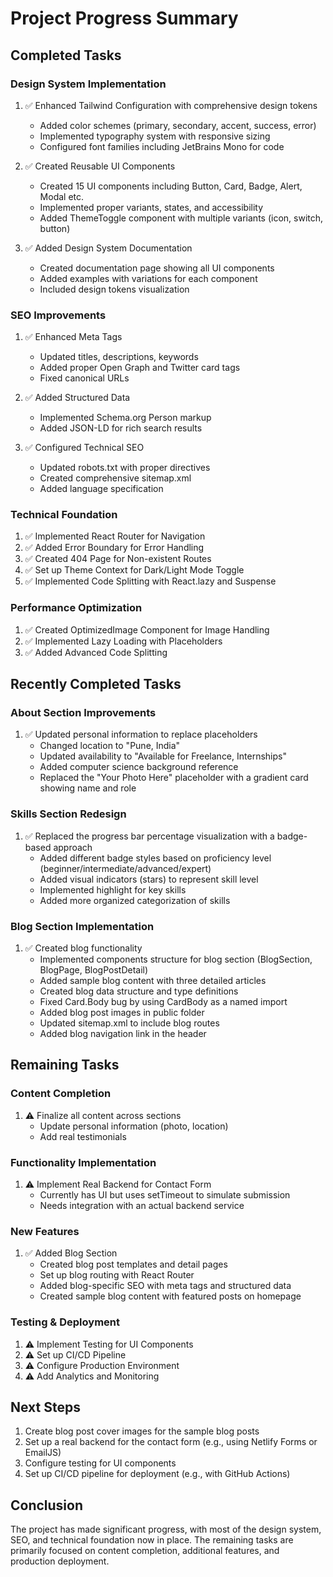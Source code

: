 # Project Progress Summary

## Completed Tasks

### Design System Implementation
1. ✅ Enhanced Tailwind Configuration with comprehensive design tokens
   - Added color schemes (primary, secondary, accent, success, error)
   - Implemented typography system with responsive sizing
   - Configured font families including JetBrains Mono for code

2. ✅ Created Reusable UI Components
   - Created 15 UI components including Button, Card, Badge, Alert, Modal etc.
   - Implemented proper variants, states, and accessibility
   - Added ThemeToggle component with multiple variants (icon, switch, button)
   
3. ✅ Added Design System Documentation
   - Created documentation page showing all UI components
   - Added examples with variations for each component
   - Included design tokens visualization

### SEO Improvements
1. ✅ Enhanced Meta Tags
   - Updated titles, descriptions, keywords
   - Added proper Open Graph and Twitter card tags
   - Fixed canonical URLs
   
2. ✅ Added Structured Data
   - Implemented Schema.org Person markup
   - Added JSON-LD for rich search results
   
3. ✅ Configured Technical SEO
   - Updated robots.txt with proper directives
   - Created comprehensive sitemap.xml
   - Added language specification
   
### Technical Foundation
1. ✅ Implemented React Router for Navigation
2. ✅ Added Error Boundary for Error Handling
3. ✅ Created 404 Page for Non-existent Routes
4. ✅ Set up Theme Context for Dark/Light Mode Toggle
5. ✅ Implemented Code Splitting with React.lazy and Suspense

### Performance Optimization
1. ✅ Created OptimizedImage Component for Image Handling
2. ✅ Implemented Lazy Loading with Placeholders
3. ✅ Added Advanced Code Splitting

## Recently Completed Tasks

### About Section Improvements
1. ✅ Updated personal information to replace placeholders
   - Changed location to "Pune, India"
   - Updated availability to "Available for Freelance, Internships"
   - Added computer science background reference
   - Replaced the "Your Photo Here" placeholder with a gradient card showing name and role

### Skills Section Redesign
1. ✅ Replaced the progress bar percentage visualization with a badge-based approach
   - Added different badge styles based on proficiency level (beginner/intermediate/advanced/expert)
   - Added visual indicators (stars) to represent skill level
   - Implemented highlight for key skills
   - Added more organized categorization of skills

### Blog Section Implementation
1. ✅ Created blog functionality
   - Implemented components structure for blog section (BlogSection, BlogPage, BlogPostDetail)
   - Added sample blog content with three detailed articles
   - Created blog data structure and type definitions
   - Fixed Card.Body bug by using CardBody as a named import
   - Added blog post images in public folder
   - Updated sitemap.xml to include blog routes
   - Added blog navigation link in the header

## Remaining Tasks

### Content Completion
1. ⚠️ Finalize all content across sections
   - Update personal information (photo, location)
   - Add real testimonials
   
### Functionality Implementation
1. ⚠️ Implement Real Backend for Contact Form
   - Currently has UI but uses setTimeout to simulate submission
   - Needs integration with an actual backend service
   
### New Features
1. ✅ Added Blog Section
   - Created blog post templates and detail pages
   - Set up blog routing with React Router
   - Added blog-specific SEO with meta tags and structured data
   - Created sample blog content with featured posts on homepage
   
### Testing & Deployment
1. ⚠️ Implement Testing for UI Components
2. ⚠️ Set up CI/CD Pipeline
3. ⚠️ Configure Production Environment
4. ⚠️ Add Analytics and Monitoring

## Next Steps
1. Create blog post cover images for the sample blog posts
2. Set up a real backend for the contact form (e.g., using Netlify Forms or EmailJS)
3. Configure testing for UI components
4. Set up CI/CD pipeline for deployment (e.g., with GitHub Actions)

## Conclusion
The project has made significant progress, with most of the design system, SEO, and technical foundation now in place. The remaining tasks are primarily focused on content completion, additional features, and production deployment.

